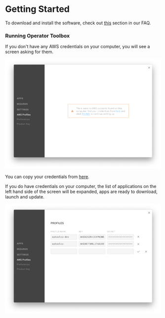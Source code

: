 # Getting Started

To download and install the software, check out [this][0] section in our FAQ.

### Running Operator Toolbox

If you don't have any AWS credentials on your computer, you will see a screen
asking for them.

<img src="https://raw.githubusercontent.com/optoolco/docs/master/guides/getting-started/images/toolbox-a.png"/>

You can copy your credentials from [here][1].

If you do have credentials on your computer, the list of applications on the left
hand side of the screen will be expanded, apps are ready to download, launch and update.

<img src="https://raw.githubusercontent.com/optoolco/docs/master/guides/getting-started/images/toolbox-b.png"/>

[0]:https://optool.co/docs/?faq/installation
[1]:https://console.aws.amazon.com/iam/home?region=us-east-1#/security_credentials

